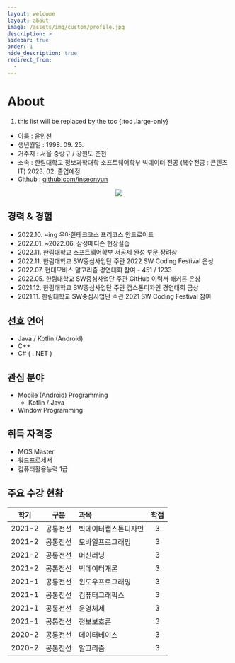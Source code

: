 ```yaml
---
layout: welcome
layout: about
image: /assets/img/custom/profile.jpg
description: >
sidebar: true
order: 1
hide_description: true
redirect_from:
  -
---
```


# About

<!--author-->
1. this list will be replaced by the toc
{:toc .large-only}

+ 이름 : 윤인선
+ 생년월일 : 1998. 09. 25.
+ 거주지 : 서울 중랑구 / 강원도 춘천
+ 소속 : 한림대학교 정보과학대학 소프트웨어학부 빅데이터 전공 (복수전공 : 콘텐츠IT) 2023. 02. 졸업예정 
+ Github : [github.com/inseonyun](https://github.com/inseonyun)

<p align="center">
  <img src="https://ghchart.rshah.org/219138/inseonyun"/>
</p>

## 경력 & 경험
+ 2022.10. ~ing 우아한테크코스 프리코스 안드로이드
+ 2022.01. ~2022.06. 삼성메디슨 현장실습
+ 2022.11. 한림대학교 소프트웨어학부 서공제 완성 부문 장려상
+ 2022.11. 한림대학교 SW중심사업단 주관 2022 SW Coding Festival 은상
+ 2022.07. 현대모비스 알고리즘 경연대회 참여 - 451 / 1233
+ 2022.05. 한림대학교 SW중심사업단 주관 GitHub 이력서 해커톤 은상
+ 2021.12. 한림대학교 SW중심사업단 주관 캡스톤디자인 경연대회 금상
+ 2021.11. 한림대학교 SW중심사업단 주관 2021 SW Coding Festival 참여

## 선호 언어
+ Java / Kotlin (Android)
+ C++
+ C# ( . NET )

## 관심 분야
+ Mobile (Android) Programming
  + Kotlin / Java 
+ Window Programming

## 취득 자격증
+ MOS Master
+ 워드프로세서
+ 컴퓨터활용능력 1급

## 주요 수강 현황

|학기|구분|과목|학점|
|:---:|:---:|:---|:---:|
|2021-2|공통전선|빅데이터캡스톤디자인|3|
|2021-2|공통전선|모바일프로그래밍|3|
|2021-2|공통전선|머신러닝|3|
|2021-2|공통전선|빅데이터개론|3|
|2021-1|공통전선|윈도우프로그래밍|3|
|2021-1|공통전선|컴퓨터그래픽스|3|
|2021-1|공통전선|운영체제|3|
|2021-1|공통전선|정보보호론|3|
|2020-2|공통전선|데이터베이스|3|
|2020-2|공통전선|알고리즘|3|
